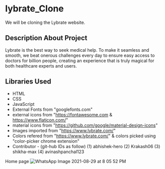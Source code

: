 # lybrate_Clone
We will be cloning the Lybrate website.

## Description About Project

Lybrate is the best way to seek medical help. To make it seamless and smooth, we beat onerous challenges every day to ensure easy access to doctors for billion people, creating an experience that is truly magical for both healthcare experts and users.

## Libraries Used

- HTML
- CSS
- JavaScript
- External Fonts from "googlefonts.com"
- external icons from "https://fontawesome.com  &  https://www.flaticon.com/"
- material icons from "https://github.com/google/material-design-icons"
- Images imported from "https://www.lybrate.com/"
- Colors refered from "https://www.lybrate.com/" & colors picked using "color-picker chrome extension"
- Contributor - (git-hub IDs as follow)
(1) abhishek-hero
(2) Krakash06
(3) shikha-max
(4) avinashpanchal123


Home page
![WhatsApp Image 2021-08-29 at 8 05 52 PM](https://user-images.githubusercontent.com/88572701/134170654-068b977f-9e96-4935-b292-7e21c7a413c9.jpeg)
